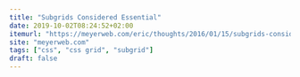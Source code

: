 ```yaml
---
title: "Subgrids Considered Essential"
date: 2019-10-02T08:24:52+02:00
itemurl: "https://meyerweb.com/eric/thoughts/2016/01/15/subgrids-considered-essential/"
site: "meyerweb.com"
tags: ["css", "css grid", "subgrid"]
draft: false
---
```



